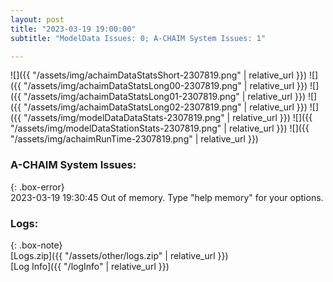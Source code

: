 ```yaml
---
layout: post
title: "2023-03-19 19:00:00"
subtitle: "ModelData Issues: 0; A-CHAIM System Issues: 1"

---
```


![]({{ "/assets/img/achaimDataStatsShort-2307819.png" | relative_url }})
![]({{ "/assets/img/achaimDataStatsLong00-2307819.png" | relative_url }})
![]({{ "/assets/img/achaimDataStatsLong01-2307819.png" | relative_url }})
![]({{ "/assets/img/achaimDataStatsLong02-2307819.png" | relative_url }})
![]({{ "/assets/img/modelDataDataStats-2307819.png" | relative_url }})
![]({{ "/assets/img/modelDataStationStats-2307819.png" | relative_url }})
![]({{ "/assets/img/achaimRunTime-2307819.png" | relative_url }})


### A-CHAIM System Issues:  
  
{: .box-error}  
2023-03-19 19:30:45 Out of memory. Type "help memory" for your options.  

### Logs:  
  
{: .box-note}  
[Logs.zip]({{ "/assets/other/logs.zip" | relative_url }})  
[Log Info]({{ "/logInfo" | relative_url }})  

